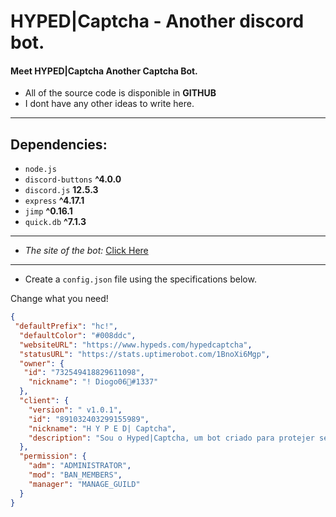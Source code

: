 # HYPED|Captcha - Another discord bot.

#### Meet HYPED|Captcha Another Captcha Bot. 

* All of the source code is disponible in **GITHUB**
* I dont have any other ideas to write here.
-----
## Dependencies:

* `node.js`
* `discord-buttons` **^4.0.0**
* `discord.js` **12.5.3**
* `express` **^4.17.1**
* `jimp` **^0.16.1**
* `quick.db` **^7.1.3**

----
* *The site of the bot:* [Click Here](https://www.hypeds.com)
---
* Create a `config.json` file using the specifications below. 

Change what you need!
```json 
{
 "defaultPrefix": "hc!",
  "defaultColor": "#008ddc",
  "websiteURL": "https://www.hypeds.com/hypedcaptcha",
  "statusURL": "https://stats.uptimerobot.com/1BnoXi6Mgp",
  "owner": {
   "id": "732549418829611098",
    "nickname": "! Diogo06🐾#1337"
  },
  "client": {
    "version": " v1.0.1",
    "id": "891032403299155989",
    "nickname": "H Y P E D| Captcha",
    "description": "Sou o Hyped|Captcha, um bot criado para protejer seu servidor, fui feito com <:Js:821710518967861258> Node.js usando a <:Djs:821710657162444820> Discord.js **v12.5.3**"
  },
  "permission": {
    "adm": "ADMINISTRATOR",
    "mod": "BAN_MEMBERS",
    "manager": "MANAGE_GUILD"
  }
}
